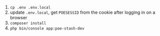 1. ```cp .env .env.local```
2. update `.env.local`, get `POESESSID` from the cookie after logging in on a browser
3. ```composer install```
4. ```php bin/console app:poe-stash-dev```